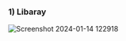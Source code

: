### 1) Libaray



![Screenshot 2024-01-14 122918](https://github.com/becodewala-youtube/DBMS-LAB-VTU/assets/83962116/f3e6f934-652e-4c67-90c9-514099b5cb74)
